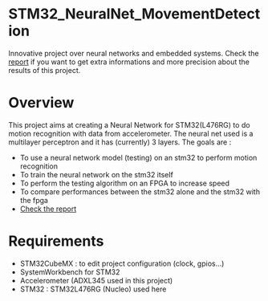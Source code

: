 # STM32_NeuralNet_MovementDetection
Innovative project over neural networks and embedded systems. Check the [report](Rapport_PX504_BarriereCanetLeDongeMoriceau.docx.pdf) if you want to get extra informations and more precision about the results of this project. 

# Overview
This project aims at creating a Neural Network for STM32(L476RG) to do motion recognition with data from accelerometer. The neural net used is a multilayer perceptron and it has (currently) 3 layers. 
The goals are :
- To use a neural network model (testing) on an stm32 to perform motion recognition
- To train the neural network on the stm32 itself
- To perform the testing algorithm on an FPGA to increase speed
- To compare performances between the stm32 alone and the stm32 with the fpga
- [Check the report](Rapport_PX504_BarriereCanetLeDongeMoriceau.docx.pdf)

# Requirements
* STM32CubeMX : to edit project configuration (clock, gpios...)
* SystemWorkbench for STM32
* Accelerometer (ADXL345 used in this project)
* STM32 : STM32L476RG (Nucleo) used here

